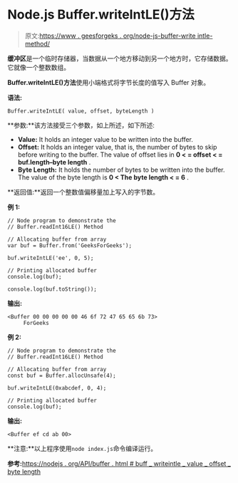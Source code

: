 # Node.js Buffer.writeIntLE()方法

> 原文:[https://www . geesforgeks . org/node-js-buffer-write intle-method/](https://www.geeksforgeeks.org/node-js-buffer-writeintle-method/)

**缓冲区**是一个临时存储器，当数据从一个地方移动到另一个地方时，它存储数据。它就像一个整数数组。

**Buffer.writeIntLE()方法**使用小端格式将字节长度的值写入 Buffer 对象。

**语法:**

```
Buffer.writeIntLE( value, offset, byteLength )
```

**参数:**该方法接受三个参数，如上所述，如下所述:

*   **Value:** It holds an integer value to be written into the buffer.
*   **Offset:** It holds an integer value, that is, the number of bytes to skip before writing to the buffer. The value of offset lies in **0 < = offset < = buf.length–byte length** .
*   **Byte Length:** It holds the number of bytes to be written into the buffer. The value of the byte length is **0 < The byte length < = 6** .

**返回值:**返回一个整数值偏移量加上写入的字节数。

**例 1:**

```
// Node program to demonstrate the  
// Buffer.readInt16LE() Method

// Allocating buffer from array
var buf = Buffer.from('GeeksForGeeks');

buf.writeIntLE('ee', 0, 5);

// Printing allocated buffer
console.log(buf);

console.log(buf.toString());
```

**输出:**

```
<Buffer 00 00 00 00 00 46 6f 72 47 65 65 6b 73>
     ForGeeks

```

**例 2:**

```
// Node program to demonstrate the  
// Buffer.readInt16LE() Method

// Allocating buffer from array
const buf = Buffer.allocUnsafe(4);

buf.writeIntLE(0xabcdef, 0, 4);

// Printing allocated buffer
console.log(buf);
```

**输出:**

```
<Buffer ef cd ab 00>
```

**注意:**以上程序使用`node index.js`命令编译运行。

**参考:**[https://nodejs . org/API/buffer . html # buff _ writeintle _ value _ offset _ byte length](https://nodejs.org/api/buffer.html#buffer_buf_writeintle_value_offset_bytelength)